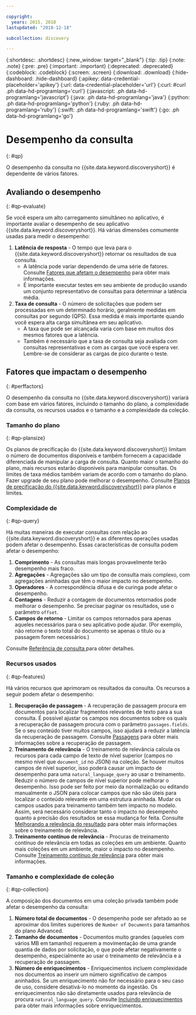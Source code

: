 ```yaml
---

copyright:
  years: 2015, 2018
lastupdated: "2018-12-18"

subcollection: discovery

---
```


{:shortdesc: .shortdesc}
{:new_window: target="_blank"}
{:tip: .tip}
{:note: .note}
{:pre: .pre}
{:important: .important}
{:deprecated: .deprecated}
{:codeblock: .codeblock}
{:screen: .screen}
{:download: .download}
{:hide-dashboard: .hide-dashboard}
{:apikey: data-credential-placeholder='apikey'} 
{:url: data-credential-placeholder='url'}
{:curl: #curl .ph data-hd-programlang='curl'}
{:javascript: .ph data-hd-programlang='javascript'}
{:java: .ph data-hd-programlang='java'}
{:python: .ph data-hd-programlang='python'}
{:ruby: .ph data-hd-programlang='ruby'}
{:swift: .ph data-hd-programlang='swift'}
{:go: .ph data-hd-programlang='go'}

# Desempenho da consulta
{: #qp}

O desempenho da consulta no {{site.data.keyword.discoveryshort}} é dependente de vários fatores. 

## Avaliando o desempenho 
{: #qp-evaluate}

Se você espera um alto carregamento simultâneo no aplicativo, é importante avaliar o desempenho de seu aplicativo {{site.data.keyword.discoveryshort}}. Há várias dimensões comumente usadas para medir o desempenho:
1.  **Latência de resposta** - O tempo que leva para o {{site.data.keyword.discoveryshort}} retornar os resultados de sua consulta. 
    - A latência pode variar dependendo de uma série de fatores. Consulte [Fatores que afetam o desempenho](/docs/services/discovery?topic=discovery-qp#perffactors) para obter mais informações. 
    - É importante executar testes em seu ambiente de produção usando um conjunto representativo de consultas para determinar a latência média. 
1.   **Taxa de consulta** - O número de solicitações que podem ser processadas em um determinado horário, geralmente medidas em consultas por segundo (QPS). Essa medida é mais importante quando você espera alta carga simultânea em seu aplicativo.  
     - A taxa que pode ser alcançada varia com base em muitos dos mesmos fatores que a latência. 
     - Também é necessário que a taxa de consulta seja avaliada com consultas representativas e com as cargas que você espera ver. Lembre-se de considerar as cargas de pico durante o teste.

## Fatores que impactam o desempenho
{: #perffactors}

O desempenho da consulta no {{site.data.keyword.discoveryshort}} variará com base em vários fatores, incluindo o tamanho do plano, a complexidade da consulta, os recursos usados e o tamanho e a complexidade da coleção.

### Tamanho do plano
{: #qp-plansize}

Os planos de precificação do {{site.data.keyword.discoveryshort}} limitam o número de documentos disponíveis e também fornecem a capacidade diferenciada de manipular a carga de consulta. Quanto maior o tamanho do plano, mais recursos estarão disponíveis para manipular consultas. Os limites de taxa médios também variam de acordo com o tamanho do plano. Fazer upgrade de seu plano pode melhorar o desempenho. Consulte [Planos de precificação do {{site.data.keyword.discoveryshort}}](/docs/services/discovery?topic=discovery-discovery-pricing-plans#discovery-pricing-plans) para planos e limites. 

### Complexidade de
{: #qp-query}

Há muitas maneiras de executar consultas com relação ao {{site.data.keyword.discoveryshort}} e as diferentes operações usadas podem afetar o desempenho. Essas características de consulta podem afetar o desempenho:

1.   **Comprimento** - As consultas mais longas provavelmente terão desempenho mais fraco. 
1.   **Agregações** - Agregações são um tipo de consulta mais complexo, com agregações aninhadas que têm o maior impacto no desempenho. 
1.   **Operadores** - A correspondência difusa e de curinga pode afetar o desempenho.
1.   **Contagens** - Reduzir a contagem de documentos retornados pode melhorar o desempenho. Se precisar paginar os resultados, use o parâmetro `offset`. 
1.   **Campos de retorno** - Limitar os campos retornados para apenas aqueles necessários para o seu aplicativo pode ajudar. (Por exemplo, não retorne o texto total do documento se apenas o título ou a passagem forem necessários.) 

Consulte  [ Referência de consulta ](/docs/services/discovery?topic=discovery-query-reference#query-reference)  para obter detalhes.

### Recursos usados
{: #qp-features}

Há vários recursos que aprimoram os resultados da consulta. Os recursos a seguir podem afetar o desempenho:
 
1.   **Recuperação de passagem** - A recuperação de passagem procura em documentos para localizar fragmentos relevantes de texto para a sua consulta. É possível ajustar os campos nos documentos sobre os quais a recuperação de passagem procura com o parâmetro `passages.fields`. Se o seu conteúdo tiver muitos campos, isso ajudará a reduzir a latência da recuperação de passagem. Consulte [Passagens](/docs/services/discovery?topic=discovery-query-parameters#passages) para obter mais informações sobre a recuperação de passagem.
1.   **Treinamento de relevância** - O treinamento de relevância calcula os recursos para cada campo de texto de nível superior (campos no mesmo nível que `document_id` no JSON) na coleção. Se houver muitos campos de nível superior, isso poderá causar um impacto de desempenho para uma `natural_language_query` ao usar o treinamento. Reduzir o número de campos de nível superior pode melhorar o desempenho. Isso pode ser feito por meio da normalização ou editando manualmente o JSON para colocar campos que não são úteis para localizar o conteúdo relevante em uma estrutura aninhada. Mudar os campos usados para treinamento também tem impacto no modelo. Assim, será necessário considerar tanto o impacto no desempenho quanto a precisão dos resultados se essa mudança for feita. Consulte [Melhorando a relevância do resultado](/docs/services/discovery?topic=discovery-improving-result-relevance-with-the-tooling#improving-result-relevance-with-the-tooling) para obter mais informações sobre o treinamento de relevância.
1.  **Treinamento contínuo de relevância** - Procuras de treinamento contínuo de relevância em todas as coleções em um ambiente. Quanto mais coleções em um ambiente, maior o impacto no desempenho.  Consulte [Treinamento contínuo de relevância](/docs/services/discovery?topic=discovery-crt#crt) para obter mais informações.

### Tamanho e complexidade de coleção
{: #qp-collection} 

A composição dos documentos em uma coleção privada também pode afetar o desempenho da consulta:
1.  **Número total de documentos** - O desempenho pode ser afetado ao se aproximar dos limites superiores de `Number of Documents` para tamanhos do plano Advanced. 
1.  **Tamanho de documentos** - Documentos muito grandes (aqueles com vários MB em tamanho) requerem a movimentação de uma grande quantia de dados por solicitação, o que pode afetar negativamente o desempenho, especialmente ao usar o treinamento de relevância e a recuperação de passagem. 
1.  **Número de enriquecimentos** - Enriquecimentos incluem complexidade nos documentos ao inserir um número significativo de campos aninhados. Se um enriquecimento não for necessário para o seu caso de uso, considere desativá-lo no momento da ingestão. Os enriquecimentos não são diretamente usados para relevância de procura `natural_language_query`. Consulte [Incluindo enriquecimentos](/docs/services/discovery?topic=discovery-configservice#adding-enrichments) para obter mais informações sobre enriquecimentos.
